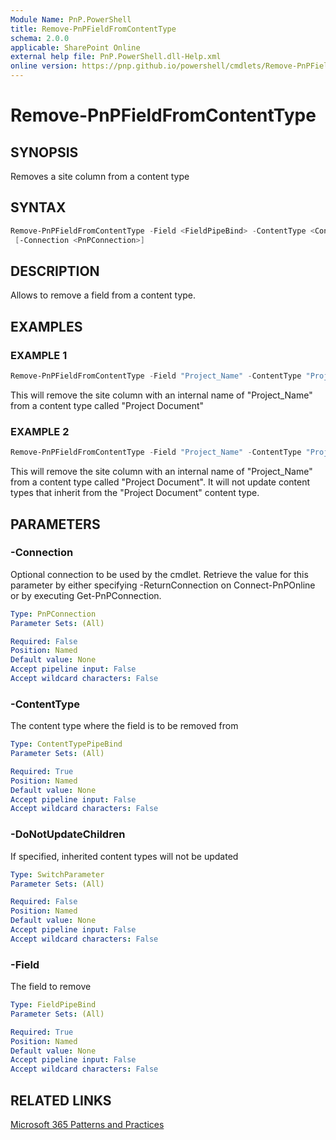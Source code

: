 ```yaml
---
Module Name: PnP.PowerShell
title: Remove-PnPFieldFromContentType
schema: 2.0.0
applicable: SharePoint Online
external help file: PnP.PowerShell.dll-Help.xml
online version: https://pnp.github.io/powershell/cmdlets/Remove-PnPFieldFromContentType.html
---
```

 
# Remove-PnPFieldFromContentType

## SYNOPSIS
Removes a site column from a content type

## SYNTAX

```powershell
Remove-PnPFieldFromContentType -Field <FieldPipeBind> -ContentType <ContentTypePipeBind> [-DoNotUpdateChildren]
 [-Connection <PnPConnection>] 
```

## DESCRIPTION

Allows to remove a field from a content type.

## EXAMPLES

### EXAMPLE 1
```powershell
Remove-PnPFieldFromContentType -Field "Project_Name" -ContentType "Project Document"
```

This will remove the site column with an internal name of "Project_Name" from a content type called "Project Document"

### EXAMPLE 2
```powershell
Remove-PnPFieldFromContentType -Field "Project_Name" -ContentType "Project Document" -DoNotUpdateChildren
```

This will remove the site column with an internal name of "Project_Name" from a content type called "Project Document". It will not update content types that inherit from the "Project Document" content type.

## PARAMETERS

### -Connection
Optional connection to be used by the cmdlet. Retrieve the value for this parameter by either specifying -ReturnConnection on Connect-PnPOnline or by executing Get-PnPConnection.

```yaml
Type: PnPConnection
Parameter Sets: (All)

Required: False
Position: Named
Default value: None
Accept pipeline input: False
Accept wildcard characters: False
```

### -ContentType
The content type where the field is to be removed from

```yaml
Type: ContentTypePipeBind
Parameter Sets: (All)

Required: True
Position: Named
Default value: None
Accept pipeline input: False
Accept wildcard characters: False
```

### -DoNotUpdateChildren
If specified, inherited content types will not be updated

```yaml
Type: SwitchParameter
Parameter Sets: (All)

Required: False
Position: Named
Default value: None
Accept pipeline input: False
Accept wildcard characters: False
```

### -Field
The field to remove

```yaml
Type: FieldPipeBind
Parameter Sets: (All)

Required: True
Position: Named
Default value: None
Accept pipeline input: False
Accept wildcard characters: False
```



## RELATED LINKS

[Microsoft 365 Patterns and Practices](https://aka.ms/m365pnp)

